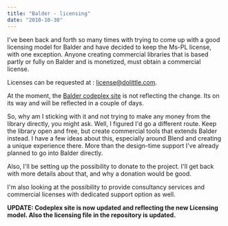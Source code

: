```yaml
---
title: "Balder - licensing"
date: "2010-10-30"
---
```


I've been back and forth so many times with trying to come up with a good licensing model for Balder and have decided to keep the Ms-PL license, with one exception. Anyone creating commercial libraries that is based partly or fully on Balder and is monetized, must obtain a commercial license.

Licenses can be requested at : license@dolittle.com.

At the moment, the [Balder codeplex site](http://balder.codeplex.com) is not reflecting the change. Its on its way and will be reflected in a couple of days.  
  

So, why am I sticking with it and not trying to make any money from the library directly, you might ask. Well, I figured I'd go a different route. Keep the library open and free, but create commercial tools that extends Balder instead. I have a few ideas about this, especially around Blend and creating a unique experience there. More than the design-time support I've already planned to go into Balder directly.

Also, I'll be setting up the possibility to donate to the project. I'll get back with more details about that, and why a donation would be good.

I'm also looking at the possibility to provide consultancy services and commercial licenses with dedicated support option as well.

**UPDATE: Codeplex site is now updated and reflecting the new Licensing model. Also the licensing file in the repository is updated.**
